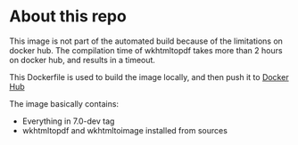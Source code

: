 # About this repo

This image is not part of the automated build because of the limitations on docker hub.
The compilation time of wkhtmltopdf takes more than 2 hours on docker hub, and results in a timeout.

This Dockerfile is used to build the image locally, and then push it to [Docker Hub](https://hub.docker.com/r/actency/docker-apache-php7-wkhtmltopdf/)

The image basically contains:

- Everything in 7.0-dev tag
- wkhtmltopdf and wkhtmltoimage installed from sources

